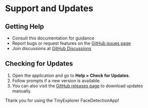# Support and Updates

## Getting Help
- Consult this documentation for guidance
- Report bugs or request features on the [GitHub issues page](https://github.com/andreifoldes/electron-python-face-recognition/issues)
- Join discussions at [GitHub Discussions](https://github.com/andreifoldes/electron-python-face-recognition/discussions)

## Checking for Updates
1. Open the application and go to **Help > Check for Updates**.
2. Follow prompts if a new version is available.
3. You can also visit the [GitHub releases page](https://github.com/andreifoldes/electron-python-face-recognition/releases) to download updates manually.

Thank you for using the TinyExplorer FaceDetectionApp!
